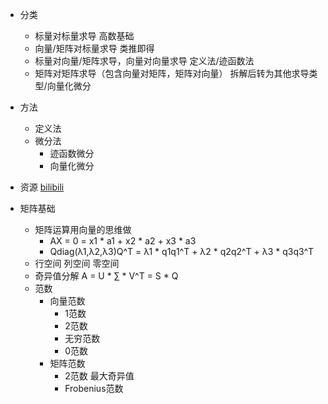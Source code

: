 * 分类
  * 标量对标量求导 高数基础
  * 向量/矩阵对标量求导 类推即得
  * 标量对向量/矩阵求导，向量对向量求导 定义法/迹函数法 
  * 矩阵对矩阵求导（包含向量对矩阵，矩阵对向量） 拆解后转为其他求导类型/向量化微分


* 方法
  * 定义法
  * 微分法
    * 迹函数微分
    * 向量化微分


* 资源 [bilibili](https://www.bilibili.com/video/BV12Z4y1K7Kk?spm_id_from=333.788.recommend_more_video.-1&vd_source=a4f5167b4fb65355b6033394d8b45376)

* 矩阵基础
  * 矩阵运算用向量的思维做
    * AX = 0 = x1 * a1 + x2 * a2 + x3 * a3
    * Qdiag(λ1,λ2,λ3)Q^T = λ1 * q1q1^T + λ2 * q2q2^T + λ3 * q3q3^T
  * 行空间 列空间 零空间
  * 奇异值分解 A = U * ∑ * V^T = S * Q
  * 范数
    * 向量范数 
      * 1范数 
      * 2范数 
      * 无穷范数 
      * 0范数
    * 矩阵范数 
      * 2范数 最大奇异值
      * Frobenius范数